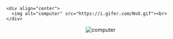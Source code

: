 
```
<div align="center">
  <img alt="computer" src="https://i.gifer.com/NvO.gif"><br>
</div>
```

<div align="center">
  <img alt="computer" src="https://i.gifer.com/NvO.gif"><br>
</div>

    

<!--
**olejbl/olejbl** is a ✨ _special_ ✨ repository because its `README.md` (this file) appears on your GitHub profile.

Here are some ideas to get you started:

- 🔭 I’m currently working on ...
- 🌱 I’m currently learning ...
- 👯 I’m looking to collaborate on ...
- 🤔 I’m looking for help with ...
- 💬 Ask me about ...
- 📫 How to reach me: ...
- 😄 Pronouns: ...
- ⚡ Fun fact: ...
-->
